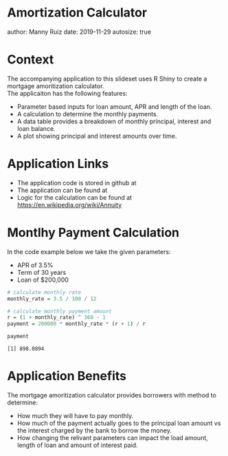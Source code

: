 Amortization Calculator
========================================================
author: Manny Ruiz
date:  2019-11-29
autosize: true

Context
========================================================

The accompanying application to this slideset uses R Shiny to create a mortgage amoritization calculator. <br>
The applicaiton has the following features:

- Parameter based inputs for loan amount, APR and length of the loan. 
- A calculation to determine the monthly payments.
- A data table provides a breakdown of monthly principal, interest and loan balance.
- A plot showing principal and interest amounts over time.

Application Links
========================================================
- The application code is stored in github at 
- The application can be found at
- Logic for the calculation can be found at https://en.wikipedia.org/wiki/Annuity

Montlhy Payment Calculation
========================================================
In the code example below we take the given parameters:

- APR of 3.5% 
- Term of 30 years
- Loan of $200,000


```r
# calculate monthly rate
monthly_rate = 3.5 / 100 / 12

# calculate monthly payment amount
r = (1 + monthly_rate) ^ 360 - 1
payment = 200000 * monthly_rate * (r + 1) / r

payment 
```

```
[1] 898.0894
```

Application Benefits
========================================================

The mortgage amoritization calculator provides borrowers with method to determine:

- How much they will have to pay monthly.
- How much of the payment actually goes to the principal loan amount vs the interest charged by the bank to borrow the money. 
- How changing the relivant parameters can impact the load amount, length of loan and amount of interest paid. 

